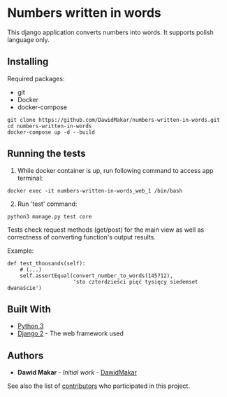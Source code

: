 # Numbers written in words

This django application converts numbers into words. It supports polish language only.

## Installing

Required packages:

* git
* Docker
* docker-compose

```
git clone https://github.com/DawidMakar/numbers-written-in-words.git
cd numbers-written-in-words
docker-compose up -d --build
```

## Running the tests

1. While docker container is up, run following command to access app terminal:
```
docker exec -it numbers-written-in-words_web_1 /bin/bash
```
2. Run 'test' command:
```
python3 manage.py test core
```

Tests check request methods (get/post) for the main view as well as correctness of converting function's output results.

Example:

```
def test_thousands(self):
    # (...)
    self.assertEqual(convert_number_to_words(145712),
                     'sto czterdzieści pięć tysięcy siedemset dwanaście')
```

## Built With

* [Python 3](https://docs.python.org/3/)
* [Django 2](https://docs.djangoproject.com/en/2.1/) - The web framework used


## Authors

* **Dawid Makar** - *Initial work* - [DawidMakar](https://github.com/DawidMakar)

See also the list of [contributors](https://github.com/DawidMakar/numbers-written-in-words/contributors) who participated in this project.
